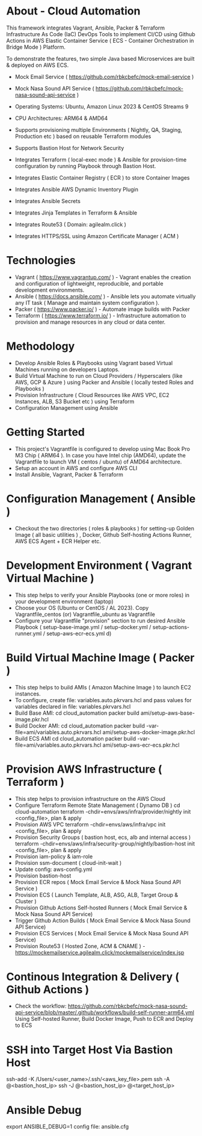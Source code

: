 # About - Cloud Automation

This framework integrates Vagrant, Ansible, Packer &amp; Terraform Infrastructure As Code (IaC) DevOps Tools to implement CI/CD using Github Actions in AWS Elastic Container Service ( ECS - Container Orchestration in Bridge Mode ) Platform.

To demonstrate the features, two simple Java based Microservices are built & deployed on AWS ECS.

- Mock Email Service ( https://github.com/rbkcbefc/mock-email-service )
- Mock Nasa Sound API Service ( https://github.com/rbkcbefc/mock-nasa-sound-api-service )

- Operating Systems: Ubuntu, Amazon Linux 2023 & CentOS Streams 9
- CPU Architectures: ARM64 & AMD64
- Supports provisioning multiple Environments ( Nightly, QA, Staging, Production etc ) based on reusable Terraform modules
- Supports Bastion Host for Network Security
- Integrates Terraform ( local-exec mode ) & Ansible for provision-time configuration by running Playbook through Bastion Host.
- Integrates Elastic Container Registry ( ECR ) to store Container Images
- Integrates Ansible AWS Dynamic Inventory Plugin
- Integrates Ansible Secrets 
- Integrates Jinja Templates in Terraform & Ansible
- Integrates Route53 ( Domain: agilealm.click )
- Integrates HTTPS/SSL using Amazon Certificate Manager ( ACM )

# Technologies

- Vagrant ( https://www.vagrantup.com/ ) - Vagrant enables the creation and configuration of lightweight, reproducible, and portable development environments.
- Ansible ( https://docs.ansible.com/ ) - Ansible lets you automate virtually any IT task ( Manage and maintain system configuration ).
- Packer ( https://www.packer.io/ ) - Automate image builds with Packer
- Terraform ( https://www.terraform.io/ ) - Infrastructure automation to provision and manage resources in any cloud or data center.

# Methodology

- Develop Ansible Roles & Playbooks using Vagrant based Virtual Machines running on developers Laptops.
- Build Virtual Machine to run on Cloud Providers / Hyperscalers (like AWS, GCP & Azure ) using Packer and Ansible ( locally tested Roles and Playbooks )
- Provision Infrastructure ( Cloud Resources like AWS VPC, EC2 Instances, ALB, S3 Bucket etc ) using Terraform
- Configuration Management using Ansible

# Getting Started

- This project's Vagrantfile is configured to develop using Mac Book Pro M3 Chip ( ARM64 ).
In case you have Intel chip (AMD64), update the Vagrantfile to launch VM ( centos / ubuntu) of AMD64 architecture.
- Setup an account in AWS and configure AWS CLI
- Install Ansible, Vagrant, Packer & Terraform

# Configuration Management ( Ansible )

- Checkout the two directories ( roles & playbooks ) for setting-up Golden Image ( all basic utilities ) , Docker, Github Self-hosting Actions Runner, AWS ECS Agent + ECR Helper etc.

# Development Environment ( Vagrant Virtual Machine )

- This step helps to verify your Ansible Playbooks (one or more roles) in your development environment (laptop)
- Choose your OS (Ubuntu or CentOS / AL 2023). Copy Vagrantfile_centos (or) Vagrantfile_ubuntu as Vagrantfile
- Configure your Vagrantfile "provision" section to run desired Ansible Playbook ( setup-base-image.yml / setup-docker.yml / setup-actions-runner.yml / setup-aws-ecr-ecs.yml d)

# Build Virtual Machine Image ( Packer )

- This step helps to build AMIs ( Amazon Machine Image ) to launch EC2 instances.
- To configure, create file: variables.auto.pkrvars.hcl and pass values for variables declared in file: variables.pkrvars.hcl
- Build Base AMI:
cd cloud_automation
packer build ami/setup-aws-base-image.pkr.hcl
- Build Docker AMI:
cd cloud_automation
packer build -var-file=ami/variables.auto.pkrvars.hcl ami/setup-aws-docker-image.pkr.hcl
- Build ECS AMI
cd cloud_automation
packer build -var-file=ami/variables.auto.pkrvars.hcl ami/setup-aws-ecr-ecs.pkr.hcl

# Provision AWS Infrastructure ( Terraform )

- This step helps to provision infrastructure on the AWS Cloud
- Configure Terraform Remote State Management ( Dynamo DB )
cd cloud-automation
terraform -chdir=envs/aws/infra/provider/nightly init <config_file>, plan & apply
- Provision AWS VPC
terraform -chdir=envs/aws/infra/vpc init <config_file>, plan & apply
- Provision Security Groups ( bastion host, ecs, alb and internal access )
terraform -chdir=envs/aws/infra/security-group/nightly/bastion-host init <config_file>, plan & apply
- Provision iam-policy & iam-role
- Provision ssm-document ( cloud-init-wait )
- Update config: aws-config.yml 
- Provision bastion-host
- Provision ECR repos ( Mock Email Service & Mock Nasa Sound API Service )
- Provision ECS ( Launch Template, ALB, ASG, ALB, Target Group & Cluster )
- Provision Github Actions Self-hosted Runners ( Mock Email Service & Mock Nasa Sound API Service)
- Trigger Github Action Builds  ( Mock Email Service & Mock Nasa Sound API Service) 
- Provision ECS Services ( Mock Email Service & Mock Nasa Sound API Service) 
- Provision Route53 ( Hosted Zone, ACM & CNAME ) - https://mockemailservice.agilealm.click/mockemailservice/index.jsp

# Continous Integration & Delivery ( Github Actions )

- Check the workflow: https://github.com/rbkcbefc/mock-nasa-sound-api-service/blob/master/.github/workflows/build-self-runner-arm64.yml
Using Self-hosted Runner, Build Docker Image, Push to ECR and Deploy to ECS

# SSH into Target Host Via Bastion Host
ssh-add -K /Users/<user_name>/.ssh/<aws_key_file>.pem
ssh -A <user>@<bastion_host_ip>
ssh -J <user>@<bastion_host_ip> <user>@<target_host_ip>

# Ansible Debug
export ANSIBLE_DEBUG=1
config file: ansible.cfg

